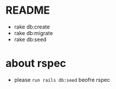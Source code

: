 # README

- rake db:create
- rake db:migrate
- rake db:seed

# about rspec
- please `run rails db:seed` beofre rspec